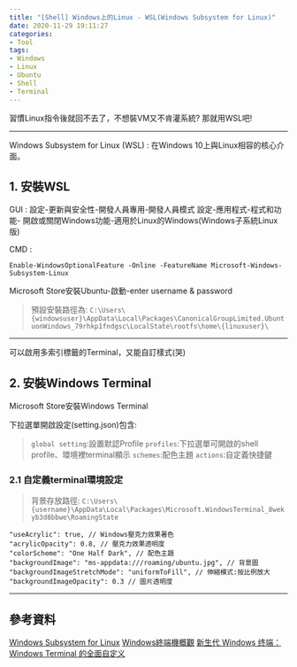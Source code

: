 ```yaml
---
title: "[Shell] Windows上的Linux - WSL(Windows Subsystem for Linux)"
date: 2020-11-29 19:11:27
categories: 
- Tool
tags: 
- Windows
- Linux
- Ubuntu
- Shell
- Terminal
--- 
```


習慣Linux指令後就回不去了，不想裝VM又不肯灌系統? 那就用WSL吧!

<!-- more -->

---

Windows Subsystem for Linux (WSL)
: 在Windows 10上與Linux相容的核心介面。

## 1. 安裝WSL

GUI :
設定-更新與安全性-開發人員專用-開發人員模式
設定-應用程式-程式和功能-
開啟或關閉Windows功能-適用於Linux的Windows(Windows子系統Linux版)

CMD :
```
Enable-WindowsOptionalFeature -Online -FeatureName Microsoft-Windows-Subsystem-Linux
```

Microsoft Store安裝Ubuntu-啟動-enter username & password

> 預設安裝路徑為:
> `C:\Users\{windowsuser}\AppData\Local\Packages\CanonicalGroupLimited.UbuntuonWindows_79rhkp1fndgsc\LocalState\rootfs\home\{linuxuser}\`

---

可以啟用多索引標籤的Terminal，又能自訂樣式(哭)

## 2. 安裝Windows Terminal

Microsoft Store安裝Windows Terminal

下拉選單開啟設定(setting.json)包含:

> `global setting`:設置默認Profile
> `profiles`:下拉選單可開啟的shell profile、環境裡terminal顯示
> `schemes`:配色主題
> `actions`:自定義快捷鍵

### 2.1 自定義terminal環境設定

> 背景存放路徑:
> `C:\Users\{username}\AppData\Local\Packages\Microsoft.WindowsTerminal_8wekyb3d8bbwe\RoamingState`

```
"useAcrylic": true, // Windows壓克力效果著色
"acrylicOpacity": 0.8, // 壓克力效果透明度
"colorScheme": "One Half Dark", // 配色主題
"backgroundImage": "ms-appdata:///roaming/ubuntu.jpg", // 背景圖
"backgroundImageStretchMode": "uniformToFill", // 伸縮模式:按比例放大
"backgroundImageOpacity": 0.3 // 圖片透明度
```

---

## 參考資料

[Windows Subsystem for Linux](https://en.wikipedia.org/wiki/Windows_Subsystem_for_Linux)
[Windows終端機概觀](https://docs.microsoft.com/zh-tw/windows/terminal/)
[新生代 Windows 终端：Windows Terminal 的全面自定义](https://sspai.com/post/59380)

